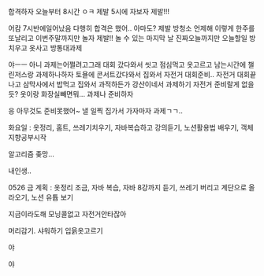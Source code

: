 합격하자
오늘부터 8시간
ㅇㅋ
제발 5시에 자보자 제발!!!

어캄 7시반에일어났음
다행히 합격은 했어.. 아마도?
제발 방청소
언제해
이렇게 한주를 또날리고
이번주말까지만 놀자 제발!!
놀 수 있는 마지막 날
진짜오늘까지만
오늘할일 방치우고 옷사고 방통대과제


야ㅡㅡ
아니 과제는어쩔려고그래
대회 갔다와서 씻고 점심먹고 옷고르고 남는시간에 챌린저스랑 과제하나하자
토욜에 콘서트갔다와서 집와서 자전거 대회준비.. 
자전거 대회끝나고 삼막사에서 밥먹고 집와서 과적하든가 강산이네서 과제하기
자전거 준비랄게 없을듯? 옷이랑 화장실빼면뭐...
과제나 준비하자

응 아무것도 준비못했어~
낼 일찍 집가서 가자마자 과제ㄱㄱ..

화요일 : 옷정리, 홈트, 쓰레기치우기, 자바복습하고 강의듣기, 노션활용법 배우기, 객체지향공부시작

알고리즘 좆망...

내인생..

0526 금 계획 : 옷정리 조금, 자바 복습, 자바 8강까지 듣기, 쓰레기 버리고 계단으로 올라오기, 노션 유튭 보기

지금이라도해 모닝콜없고 자전거안타잖아

머리감기. 샤워하기 입읅옷고르기

야

야
